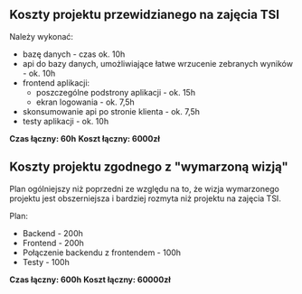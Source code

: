 ## Koszty projektu przewidzianego na zajęcia TSI
Należy wykonać:
* bazę danych - czas ok. 10h
* api do bazy danych, umożliwiające łatwe wrzucenie zebranych wyników - ok. 10h
* frontend aplikacji:
    * poszczególne podstrony aplikacji - ok. 15h
    * ekran logowania - ok. 7,5h
* skonsumowanie api po stronie klienta - ok. 7,5h
* testy aplikacji - ok. 10h

**Czas łączny: 60h**
**Koszt łączny: 6000zł**



## Koszty projektu zgodnego z "wymarzoną wizją"
Plan ogólniejszy niż poprzedni ze względu na to, że wizja wymarzonego projektu jest obszerniejsza i bardziej rozmyta niż projektu na zajęcia TSI.

Plan:
* Backend - 200h
* Frontend - 200h
* Połączenie backendu z frontendem - 100h
* Testy - 100h


**Czas łączny: 600h**
**Koszt łączny: 60000zł**


